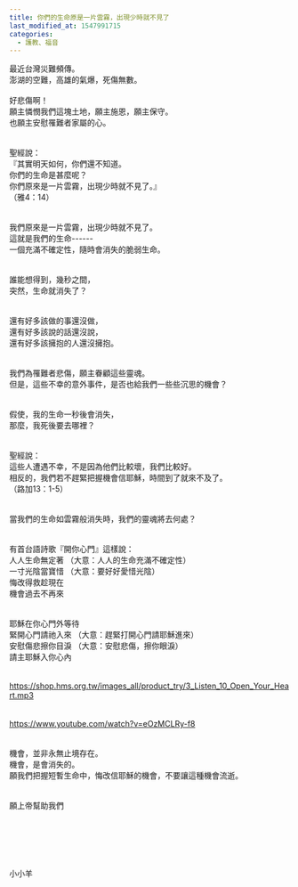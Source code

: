 ```yaml
---
title: 你們的生命原是一片雲霧，出現少時就不見了
last_modified_at: 1547991715
categories:
  - 護教、福音
---
```


最近台灣災難頻傳。<br>澎湖的空難，高雄的氣爆，死傷無數。<br><br><!--more-->好悲傷啊！<br>願主憐憫我們這塊土地，願主施恩，願主保守。<br>也願主安慰罹難者家屬的心。<br><br><br>聖經說：<br>『其實明天如何，你們還不知道。<br>你們的生命是甚麼呢？<br>你們原來是一片雲霧，出現少時就不見了。』<br>（雅4：14）<br><br><br>我們原來是一片雲霧，出現少時就不見了。<br>這就是我們的生命------<br>一個充滿不確定性，隨時會消失的脆弱生命。<br><br><br>誰能想得到，幾秒之間，<br>突然，生命就消失了？<br><br><br>還有好多該做的事還沒做，<br>還有好多該說的話還沒說，<br>還有好多該擁抱的人還沒擁抱。<br><br><br>我們為罹難者悲傷，願主眷顧這些靈魂。<br>但是，這些不幸的意外事件，是否也給我們一些些沉思的機會？<br><br><br>假使，我的生命一秒後會消失，<br>那麼，我死後要去哪裡？<br><br><br>聖經說：<br>這些人遭遇不幸，不是因為他們比較壞，我們比較好。<br>相反的，我們若不趕緊把握機會信耶穌，時間到了就來不及了。<br>（路加13：1-5）<br><br><br>當我們的生命如雲霧般消失時，我們的靈魂將去何處？<br><br><br>有首台語詩歌『開你心門』這樣說：<br>人人生命無定著 （大意：人人的生命充滿不確定性）<br>一寸光陰當寶惜 （大意：要好好愛惜光陰）<br>悔改得救趁現在 <br>機會過去不再來 <br><br><br>耶穌在你心門外等待 <br>緊開心門請祂入來 （大意：趕緊打開心門請耶穌進來）<br>安慰傷悲擦你目淚 （大意：安慰悲傷，擦你眼淚）<br>請主耶穌入你心內<br><br><br>https://shop.hms.org.tw/images_all/product_try/3_Listen_10_Open_Your_Heart.mp3<br><br><br>https://www.youtube.com/watch?v=eOzMCLRy-f8<br><br><br>機會，並非永無止境存在。<br>機會，是會消失的。<br>願我們把握短暫生命中，悔改信耶穌的機會，不要讓這種機會流逝。<br><br><br>願上帝幫助我們<br><br><br><br><br><br><br>小小羊<br><br><br><br><br><br><br><br><br>
